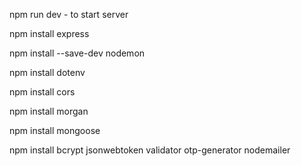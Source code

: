 npm run dev - to start server        

npm install express

npm install --save-dev nodemon

npm install dotenv

npm install cors

npm install morgan

npm install mongoose

npm install bcrypt jsonwebtoken validator otp-generator nodemailer


